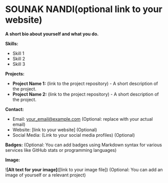 # SOUNAK NANDI(optional link to your website)

**A short bio about yourself and what you do.** 

**Skills:**

* Skill 1
* Skill 2
* Skill 3

**Projects:**

* **Project Name 1:** (link to the project repository) - A short description of the project.
* **Project Name 2:** (link to the project repository) - A short description of the project.

**Contact:**

* Email: [your_email@example.com](mailto:your_email@example.com) (Optional: replace with your actual email)
* Website: [link to your website] (Optional)
* Social Media: (Link to your social media profiles) (Optional)

**Badges:** (Optional: You can add badges using Markdown syntax for various services like GitHub stats or programming languages)

**Image:**

!**[Alt text for your image]**([link to your image file]) (Optional: You can add an image of yourself or a relevant project)
